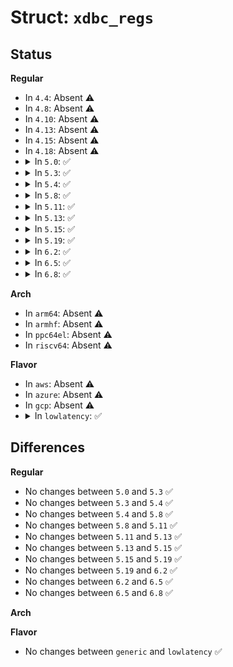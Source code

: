 # Struct: <code>xdbc_regs</code>

## Status
<b>Regular</b>
<ul>
<li>
In <code>4.4</code>: Absent ⚠️
</li>
<li>
In <code>4.8</code>: Absent ⚠️
</li>
<li>
In <code>4.10</code>: Absent ⚠️
</li>
<li>
In <code>4.13</code>: Absent ⚠️
</li>
<li>
In <code>4.15</code>: Absent ⚠️
</li>
<li>
In <code>4.18</code>: Absent ⚠️
</li>
<li>
<details>
<summary>In <code>5.0</code>: ✅</summary>

```c
struct xdbc_regs {
    __le32 capability;
    __le32 doorbell;
    __le32 ersts;
    __le32 __reserved_0;
    __le64 erstba;
    __le64 erdp;
    __le32 control;
    __le32 status;
    __le32 portsc;
    __le32 __reserved_1;
    __le64 dccp;
    __le32 devinfo1;
    __le32 devinfo2;
};
```
</details>
</li>
<li>
<details>
<summary>In <code>5.3</code>: ✅</summary>

```c
struct xdbc_regs {
    __le32 capability;
    __le32 doorbell;
    __le32 ersts;
    __le32 __reserved_0;
    __le64 erstba;
    __le64 erdp;
    __le32 control;
    __le32 status;
    __le32 portsc;
    __le32 __reserved_1;
    __le64 dccp;
    __le32 devinfo1;
    __le32 devinfo2;
};
```
</details>
</li>
<li>
<details>
<summary>In <code>5.4</code>: ✅</summary>

```c
struct xdbc_regs {
    __le32 capability;
    __le32 doorbell;
    __le32 ersts;
    __le32 __reserved_0;
    __le64 erstba;
    __le64 erdp;
    __le32 control;
    __le32 status;
    __le32 portsc;
    __le32 __reserved_1;
    __le64 dccp;
    __le32 devinfo1;
    __le32 devinfo2;
};
```
</details>
</li>
<li>
<details>
<summary>In <code>5.8</code>: ✅</summary>

```c
struct xdbc_regs {
    __le32 capability;
    __le32 doorbell;
    __le32 ersts;
    __le32 __reserved_0;
    __le64 erstba;
    __le64 erdp;
    __le32 control;
    __le32 status;
    __le32 portsc;
    __le32 __reserved_1;
    __le64 dccp;
    __le32 devinfo1;
    __le32 devinfo2;
};
```
</details>
</li>
<li>
<details>
<summary>In <code>5.11</code>: ✅</summary>

```c
struct xdbc_regs {
    __le32 capability;
    __le32 doorbell;
    __le32 ersts;
    __le32 __reserved_0;
    __le64 erstba;
    __le64 erdp;
    __le32 control;
    __le32 status;
    __le32 portsc;
    __le32 __reserved_1;
    __le64 dccp;
    __le32 devinfo1;
    __le32 devinfo2;
};
```
</details>
</li>
<li>
<details>
<summary>In <code>5.13</code>: ✅</summary>

```c
struct xdbc_regs {
    __le32 capability;
    __le32 doorbell;
    __le32 ersts;
    __le32 __reserved_0;
    __le64 erstba;
    __le64 erdp;
    __le32 control;
    __le32 status;
    __le32 portsc;
    __le32 __reserved_1;
    __le64 dccp;
    __le32 devinfo1;
    __le32 devinfo2;
};
```
</details>
</li>
<li>
<details>
<summary>In <code>5.15</code>: ✅</summary>

```c
struct xdbc_regs {
    __le32 capability;
    __le32 doorbell;
    __le32 ersts;
    __le32 __reserved_0;
    __le64 erstba;
    __le64 erdp;
    __le32 control;
    __le32 status;
    __le32 portsc;
    __le32 __reserved_1;
    __le64 dccp;
    __le32 devinfo1;
    __le32 devinfo2;
};
```
</details>
</li>
<li>
<details>
<summary>In <code>5.19</code>: ✅</summary>

```c
struct xdbc_regs {
    __le32 capability;
    __le32 doorbell;
    __le32 ersts;
    __le32 __reserved_0;
    __le64 erstba;
    __le64 erdp;
    __le32 control;
    __le32 status;
    __le32 portsc;
    __le32 __reserved_1;
    __le64 dccp;
    __le32 devinfo1;
    __le32 devinfo2;
};
```
</details>
</li>
<li>
<details>
<summary>In <code>6.2</code>: ✅</summary>

```c
struct xdbc_regs {
    __le32 capability;
    __le32 doorbell;
    __le32 ersts;
    __le32 __reserved_0;
    __le64 erstba;
    __le64 erdp;
    __le32 control;
    __le32 status;
    __le32 portsc;
    __le32 __reserved_1;
    __le64 dccp;
    __le32 devinfo1;
    __le32 devinfo2;
};
```
</details>
</li>
<li>
<details>
<summary>In <code>6.5</code>: ✅</summary>

```c
struct xdbc_regs {
    __le32 capability;
    __le32 doorbell;
    __le32 ersts;
    __le32 __reserved_0;
    __le64 erstba;
    __le64 erdp;
    __le32 control;
    __le32 status;
    __le32 portsc;
    __le32 __reserved_1;
    __le64 dccp;
    __le32 devinfo1;
    __le32 devinfo2;
};
```
</details>
</li>
<li>
<details>
<summary>In <code>6.8</code>: ✅</summary>

```c
struct xdbc_regs {
    __le32 capability;
    __le32 doorbell;
    __le32 ersts;
    __le32 __reserved_0;
    __le64 erstba;
    __le64 erdp;
    __le32 control;
    __le32 status;
    __le32 portsc;
    __le32 __reserved_1;
    __le64 dccp;
    __le32 devinfo1;
    __le32 devinfo2;
};
```
</details>
</li>
</ul>
<b>Arch</b>
<ul>
<li>
In <code>arm64</code>: Absent ⚠️
</li>
<li>
In <code>armhf</code>: Absent ⚠️
</li>
<li>
In <code>ppc64el</code>: Absent ⚠️
</li>
<li>
In <code>riscv64</code>: Absent ⚠️
</li>
</ul>
<b>Flavor</b>
<ul>
<li>
In <code>aws</code>: Absent ⚠️
</li>
<li>
In <code>azure</code>: Absent ⚠️
</li>
<li>
In <code>gcp</code>: Absent ⚠️
</li>
<li>
<details>
<summary>In <code>lowlatency</code>: ✅</summary>

```c
struct xdbc_regs {
    __le32 capability;
    __le32 doorbell;
    __le32 ersts;
    __le32 __reserved_0;
    __le64 erstba;
    __le64 erdp;
    __le32 control;
    __le32 status;
    __le32 portsc;
    __le32 __reserved_1;
    __le64 dccp;
    __le32 devinfo1;
    __le32 devinfo2;
};
```
</details>
</li>
</ul>

## Differences
<b>Regular</b>
<ul>
<li>
No changes between <code>5.0</code> and <code>5.3</code> ✅
</li>
<li>
No changes between <code>5.3</code> and <code>5.4</code> ✅
</li>
<li>
No changes between <code>5.4</code> and <code>5.8</code> ✅
</li>
<li>
No changes between <code>5.8</code> and <code>5.11</code> ✅
</li>
<li>
No changes between <code>5.11</code> and <code>5.13</code> ✅
</li>
<li>
No changes between <code>5.13</code> and <code>5.15</code> ✅
</li>
<li>
No changes between <code>5.15</code> and <code>5.19</code> ✅
</li>
<li>
No changes between <code>5.19</code> and <code>6.2</code> ✅
</li>
<li>
No changes between <code>6.2</code> and <code>6.5</code> ✅
</li>
<li>
No changes between <code>6.5</code> and <code>6.8</code> ✅
</li>
</ul>
<b>Arch</b>
<ul>
</ul>
<b>Flavor</b>
<ul>
<li>
No changes between <code>generic</code> and <code>lowlatency</code> ✅
</li>
</ul>
